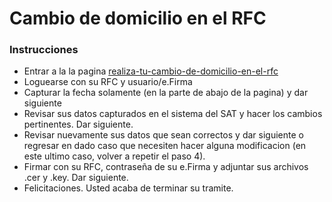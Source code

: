 # Cambio de domicilio en el RFC

### Instrucciones

+ Entrar a la la pagina <a href="https://www.sat.gob.mx/tramites/30357/realiza-tu-cambio-de-domicilio-en-el-rfc" target="_blank">realiza-tu-cambio-de-domicilio-en-el-rfc</a>
+ Loguearse con su RFC y usuario/e.Firma
+ Capturar la fecha solamente (en la parte de abajo de la pagina) y dar siguiente
+ Revisar sus datos capturados en el sistema del SAT y hacer los cambios pertinentes. Dar siguiente.
+ Revisar nuevamente sus datos que sean correctos y dar siguiente o regresar en dado caso que necesiten hacer alguna modificacion (en este ultimo caso, volver a repetir el paso 4).
+ Firmar con su RFC, contraseña de su e.Firma y adjuntar sus archivos .cer y .key. Dar siguiente.
+ Felicitaciones. Usted acaba de terminar su tramite.
